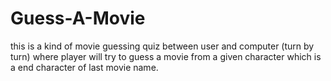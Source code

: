 # Guess-A-Movie
this is a kind of movie guessing quiz between user and computer (turn by turn) where player will try to guess a movie from a given character which is a end character of last movie name.
